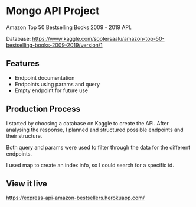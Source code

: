 # Mongo API Project

Amazon Top 50 Bestselling Books 2009 - 2019 API.

Database:
https://www.kaggle.com/sootersaalu/amazon-top-50-bestselling-books-2009-2019/version/1

## Features

- Endpoint documentation
- Endpoints using params and query
- Empty endpoint for future use

## Production Process

I started by choosing a database on Kaggle to create the API. After analysing the response, I planned and structured possible endpoints and their structure.

Both query and params were used to filter through the data for the different endpoints.

I used map to create an index info, so I could search for a specific id.

## View it live

https://express-api-amazon-bestsellers.herokuapp.com/
